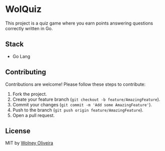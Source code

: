 # WolQuiz

This project is a quiz game where you earn points answering questions correctly written in Go.

## Stack

- Go Lang

## Contributing

Contributions are welcome! Please follow these steps to contribute:

1. Fork the project.
2. Create your feature branch (`git checkout -b feature/AmazingFeature`).
3. Commit your changes (`git commit -m 'Add some AmazingFeature'`).
4. Push to the branch (`git push origin feature/AmazingFeature`).
5. Open a pull request.

## License

MIT by [Wolney Oliveira](https://wolney.dev/)
